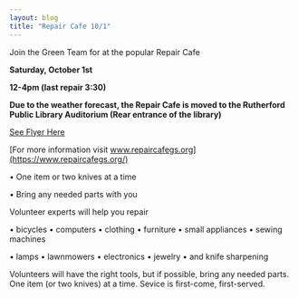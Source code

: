 ```yaml
---
layout: blog
title: "Repair Cafe 10/1"
---
```


Join the Green Team for at the popular Repair Cafe 

**Saturday, October 1st**

**12-4pm (last repair 3:30)**

**Due to the weather forecast, the Repair Cafe is moved to the Rutherford Public Library Auditorium (Rear entrance of the library)**

[See Flyer Here](https://storage.googleapis.com/static.rutherford-nj.com/committees/green-team/posts/repaircafeflyer2022.pdf)

[For more information visit www.repaircafegs.org](https://www.repaircafegs.org/)

•	One item or two knives at a time

•	Bring any needed parts with you


Volunteer experts will help you repair

• bicycles • computers • clothing • furniture • small appliances • sewing machines

• lamps • lawnmowers • electronics • jewelry • and knife sharpening

Volunteers will have the right tools, but if possible, bring any needed parts. One item (or two knives) at a time. Sevice is first-come, first-served.
